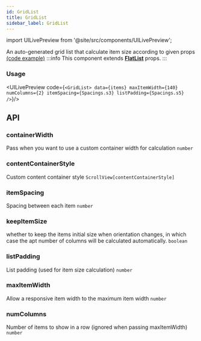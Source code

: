 ```yaml
---
id: GridList
title: GridList
sidebar_label: GridList
---
```


import UILivePreview from '@site/src/components/UILivePreview';

An auto-generated grid list that calculate item size according to given props  
[(code example)](https://github.com/wix/react-native-ui-lib/blob/master/demo/src/screens/componentScreens/GridListScreen.tsx)
:::info
This component extends **[FlatList](https://reactnative.dev/docs/flatlist)** props.
:::
<div style={{display: 'flex', flexDirection: 'row', overflowX: 'auto', maxHeight: '500px', alignItems: 'center'}}></div>

### Usage
<UILivePreview code={`<GridList>
 data={items}
 maxItemWidth={140}
 numColumns={2}
 itemSpacing={Spacings.s3}
 listPadding={Spacings.s5}
/>`}/>

## API
### containerWidth
Pass when you want to use a custom container width for calculation
`number ` 

### contentContainerStyle
Custom content container style
`ScrollView[contentContainerStyle] ` 

### itemSpacing
Spacing between each item
`number ` 

### keepItemSize
whether to keep the items initial size when orientation changes, in which case the apt number of columns will be calculated automatically.
`boolean ` 

### listPadding
List padding (used for item size calculation)
`number ` 

### maxItemWidth
Allow a responsive item width to the maximum item width
`number ` 

### numColumns
Number of items to show in a row (ignored when passing maxItemWidth)
`number ` 


